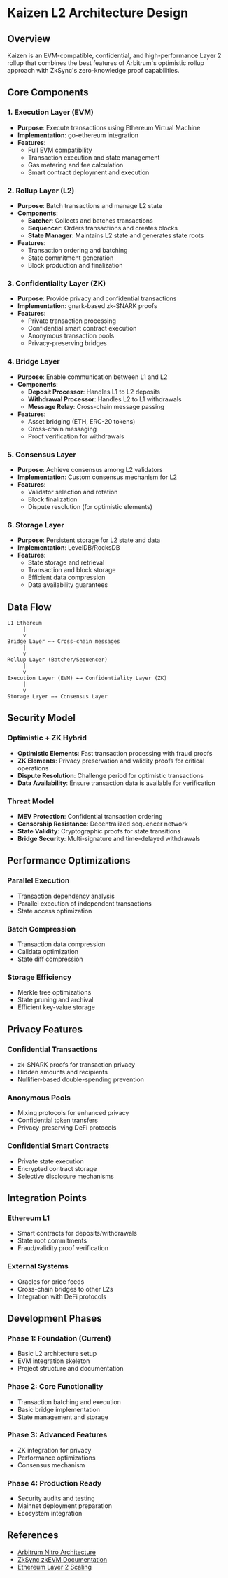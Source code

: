 # Kaizen L2 Architecture Design

## Overview

Kaizen is an EVM-compatible, confidential, and high-performance Layer 2 rollup that combines the best features of Arbitrum's optimistic rollup approach with ZkSync's zero-knowledge proof capabilities.

## Core Components

### 1. Execution Layer (EVM)

- **Purpose**: Execute transactions using Ethereum Virtual Machine
- **Implementation**: go-ethereum integration
- **Features**:
  - Full EVM compatibility
  - Transaction execution and state management
  - Gas metering and fee calculation
  - Smart contract deployment and execution

### 2. Rollup Layer (L2)

- **Purpose**: Batch transactions and manage L2 state
- **Components**:
  - **Batcher**: Collects and batches transactions
  - **Sequencer**: Orders transactions and creates blocks
  - **State Manager**: Maintains L2 state and generates state roots
- **Features**:
  - Transaction ordering and batching
  - State commitment generation
  - Block production and finalization

### 3. Confidentiality Layer (ZK)

- **Purpose**: Provide privacy and confidential transactions
- **Implementation**: gnark-based zk-SNARK proofs
- **Features**:
  - Private transaction processing
  - Confidential smart contract execution
  - Anonymous transaction pools
  - Privacy-preserving bridges

### 4. Bridge Layer

- **Purpose**: Enable communication between L1 and L2
- **Components**:
  - **Deposit Processor**: Handles L1 to L2 deposits
  - **Withdrawal Processor**: Handles L2 to L1 withdrawals
  - **Message Relay**: Cross-chain message passing
- **Features**:
  - Asset bridging (ETH, ERC-20 tokens)
  - Cross-chain messaging
  - Proof verification for withdrawals

### 5. Consensus Layer

- **Purpose**: Achieve consensus among L2 validators
- **Implementation**: Custom consensus mechanism for L2
- **Features**:
  - Validator selection and rotation
  - Block finalization
  - Dispute resolution (for optimistic elements)

### 6. Storage Layer

- **Purpose**: Persistent storage for L2 state and data
- **Implementation**: LevelDB/RocksDB
- **Features**:
  - State storage and retrieval
  - Transaction and block storage
  - Efficient data compression
  - Data availability guarantees

## Data Flow

```
L1 Ethereum
     |
     v
Bridge Layer ←→ Cross-chain messages
     |
     v
Rollup Layer (Batcher/Sequencer)
     |
     v
Execution Layer (EVM) ←→ Confidentiality Layer (ZK)
     |
     v
Storage Layer ←→ Consensus Layer
```

## Security Model

### Optimistic + ZK Hybrid

- **Optimistic Elements**: Fast transaction processing with fraud proofs
- **ZK Elements**: Privacy preservation and validity proofs for critical operations
- **Dispute Resolution**: Challenge period for optimistic transactions
- **Data Availability**: Ensure transaction data is available for verification

### Threat Model

- **MEV Protection**: Confidential transaction ordering
- **Censorship Resistance**: Decentralized sequencer network
- **State Validity**: Cryptographic proofs for state transitions
- **Bridge Security**: Multi-signature and time-delayed withdrawals

## Performance Optimizations

### Parallel Execution

- Transaction dependency analysis
- Parallel execution of independent transactions
- State access optimization

### Batch Compression

- Transaction data compression
- Calldata optimization
- State diff compression

### Storage Efficiency

- Merkle tree optimizations
- State pruning and archival
- Efficient key-value storage

## Privacy Features

### Confidential Transactions

- zk-SNARK proofs for transaction privacy
- Hidden amounts and recipients
- Nullifier-based double-spending prevention

### Anonymous Pools

- Mixing protocols for enhanced privacy
- Confidential token transfers
- Privacy-preserving DeFi protocols

### Confidential Smart Contracts

- Private state execution
- Encrypted contract storage
- Selective disclosure mechanisms

## Integration Points

### Ethereum L1

- Smart contracts for deposits/withdrawals
- State root commitments
- Fraud/validity proof verification

### External Systems

- Oracles for price feeds
- Cross-chain bridges to other L2s
- Integration with DeFi protocols

## Development Phases

### Phase 1: Foundation (Current)

- Basic L2 architecture setup
- EVM integration skeleton
- Project structure and documentation

### Phase 2: Core Functionality

- Transaction batching and execution
- Basic bridge implementation
- State management and storage

### Phase 3: Advanced Features

- ZK integration for privacy
- Performance optimizations
- Consensus mechanism

### Phase 4: Production Ready

- Security audits and testing
- Mainnet deployment preparation
- Ecosystem integration

## References

- [Arbitrum Nitro Architecture](https://developer.arbitrum.io/inside-arbitrum-nitro/)
- [ZkSync zkEVM Documentation](https://era.zksync.io/docs/)
- [Ethereum Layer 2 Scaling](https://ethereum.org/en/developers/docs/scaling/layer-2-rollups/)
